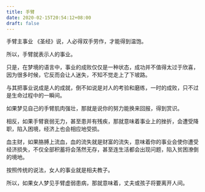 ```yaml
---
title: 手臂
date: 2020-02-15T20:54:12+08:00
draft: false
---
```


手臂主事业
《圣经》说，人必得双手劳作，才能得到温饱。

所以，手臂就表示人的事业。


只是，在梦境的语言中，事业的成败仅仅是一种状态，成功并不值得太过于欣喜，因为很多时候，它反而会让人迷失，不知不觉走上了下坡路。

与其把事业说成是人的成就，倒不如说是对人的考验和磨练，一时的成败，只不过是生命过程中的一瞬间。


如果梦见自己的手臂肌肉强壮，那就是说你的努力能换来回报，得到赏识。

相反，如果手臂衰弱无力，甚至患并有残疾，那就意味着事业上的挫折，会遭受降职，陷入困境，经济上也会相应地受损。


血主财，如果胳膊上流血，血的流失就是财富的流失，意味着你的事业会使你遭受经济损失，不仅全部积蓄将会荡然无存，甚至连生活都会出现问题，陷入贫困潦倒的境地。


按照传统的说法，女人的事业就是相夫教子。

所以，如果女人梦见手臂虚弱患病，那就意味着，丈夫或孩子将要离开人间。

